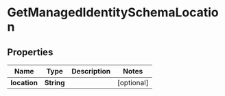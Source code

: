 

# GetManagedIdentitySchemaLocation


## Properties

| Name | Type | Description | Notes |
|------------ | ------------- | ------------- | -------------|
|**location** | **String** |  |  [optional] |



